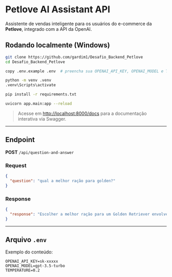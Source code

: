 # Petlove AI Assistant API

Assistente de vendas inteligente para os usuários do e-commerce da **Petlove**, integrado com a API da OpenAI.


## Rodando localmente (Windows)

```bash
git clone https://github.com/gardim1/Desafio_Backend_Petlove
cd Desafio_Backend_Petlove

copy .env.example .env  # preencha sua OPENAI_API_KEY, OPENAI_MODEL e TEMPERATURE

python -m venv .venv
.venv\Scripts\activate

pip install -r requirements.txt

uvicorn app.main:app --reload
```

> Acesse em [http://localhost:8000/docs](http://localhost:8000/docs) para a documentação interativa via Swagger.

---

## Endpoint

**POST** `/api/question-and-answer`

### Request
```json
{
  "question": "qual a melhor ração para golden?"
}
```

### Response
```json
{
  "response": "Escolher a melhor ração para um Golden Retriever envolve considerar..."
}
```

---

## Arquivo `.env`

Exemplo do conteúdo:

```env
OPENAI_API_KEY=sk-xxxxx
OPENAI_MODEL=gpt-3.5-turbo
TEMPERATURE=0.2
```
